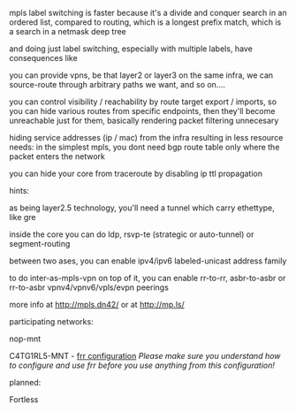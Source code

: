 mpls label switching is faster because it's a divide and conquer search in an ordered list, compared to routing, which is a longest prefix match, which is a search in a netmask deep tree

and doing just label switching, especially with multiple labels, have consequences like

you can provide vpns, be that layer2 or layer3 on the same infra, we can source-route through arbitrary paths we want, and so on....

you can control visibility / reachability by route target export / imports, so you can hide various routes from specific endpoints, then they'll become unreachable just for them, basically rendering packet filtering unnecesary

hiding service addresses (ip / mac) from the infra resulting in less resource needs: in the simplest mpls, you dont need bgp route table only where the packet enters the network

you can hide your core from traceroute by disabling ip ttl propagation


hints:

as being layer2.5 technology, you'll need a tunnel which carry ethettype, like gre

inside the core you can do ldp, rsvp-te (strategic or auto-tunnel) or segment-routing

between two ases, you can enable ipv4/ipv6 labeled-unicast address family

to do inter-as-mpls-vpn on top of it, you can enable rr-to-rr, asbr-to-asbr or rr-to-asbr vpnv4/vpnv6/vpls/evpn peerings


more info at <http://mpls.dn42/> or at <http://mp.ls/>

participating networks:

nop-mnt

C4TG1RL5-MNT - 
[frr configuration](https://git.lemonsh.moe/C4TG1RL5/dn42/src/branch/master/lab.rtr.famfo.catgirls.dn42/frr) 
_Please make sure you understand how to configure and use frr before you use anything from this configuration!_

planned:

Fortless

